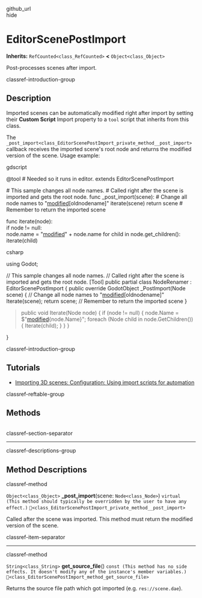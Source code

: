 github\_url  
hide

# EditorScenePostImport

**Inherits:** `RefCounted<class_RefCounted>` **&lt;**
`Object<class_Object>`

Post-processes scenes after import.

classref-introduction-group

## Description

Imported scenes can be automatically modified right after import by
setting their **Custom Script** Import property to a `tool` script that
inherits from this class.

The
`_post_import<class_EditorScenePostImport_private_method__post_import>`
callback receives the imported scene's root node and returns the
modified version of the scene. Usage example:

gdscript

@tool \# Needed so it runs in editor. extends EditorScenePostImport

\# This sample changes all node names. \# Called right after the scene
is imported and gets the root node. func \_post\_import(scene): \#
Change all node names to "[modified]()\[oldnodename\]" iterate(scene)
return scene \# Remember to return the imported scene

func iterate(node):  
if node != null:  
node.name = "[modified]()" + node.name for child in
node.get\_children(): iterate(child)

csharp

using Godot;

// This sample changes all node names. // Called right after the scene
is imported and gets the root node. \[Tool\] public partial class
NodeRenamer : EditorScenePostImport { public override GodotObject
\_PostImport(Node scene) { // Change all node names to
"[modified]()\[oldnodename\]" Iterate(scene); return scene; // Remember
to return the imported scene }

> public void Iterate(Node node) { if (node != null) { node.Name =
> $"[modified](){node.Name}"; foreach (Node child in node.GetChildren())
> { Iterate(child); } } }

}

classref-introduction-group

## Tutorials

-   [Importing 3D scenes: Configuration: Using import scripts for
    automation](../tutorials/assets_pipeline/importing_3d_scenes/import_configuration.html#using-import-scripts-for-automation)

classref-reftable-group

## Methods

<table>
<tbody>
<tr>
</tr>
<tr>
</tr>
</tbody>
</table>

classref-section-separator

------------------------------------------------------------------------

classref-descriptions-group

## Method Descriptions

classref-method

`Object<class_Object>` **\_post\_import**(scene: `Node<class_Node>`)
`virtual (This method should typically be overridden by the user to have any effect.)`
`🔗<class_EditorScenePostImport_private_method__post_import>`

Called after the scene was imported. This method must return the
modified version of the scene.

classref-item-separator

------------------------------------------------------------------------

classref-method

`String<class_String>` **get\_source\_file**()
`const (This method has no side effects. It doesn't modify any of the instance's member variables.)`
`🔗<class_EditorScenePostImport_method_get_source_file>`

Returns the source file path which got imported (e.g.
`res://scene.dae`).
